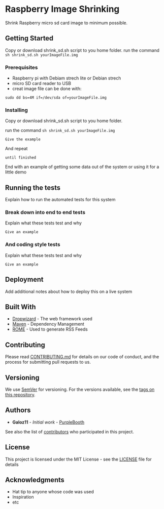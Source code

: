 # Raspberry Image Shrinking

Shrink Raspberry micro sd card image to minimum possible.


## Getting Started

Copy or download shrink_sd.sh script to you home folder.
run the command ```sh shrink_sd.sh yourImageFile.img```

### Prerequisites

* Raspberry pi with Debiam strech lite or Debian strech
* micro SD card reader to USB
* creat image file can be done with:
```
sudo dd bs=4M if=/dev/sda of=yourImageFile.img
```

### Installing

Copy or download shrink_sd.sh script to you home folder.



run the command ```sh shrink_sd.sh yourImageFile.img```

```
Give the example
```

And repeat

```
until finished
```

End with an example of getting some data out of the system or using it for a little demo

## Running the tests

Explain how to run the automated tests for this system

### Break down into end to end tests

Explain what these tests test and why

```
Give an example
```

### And coding style tests

Explain what these tests test and why

```
Give an example
```

## Deployment

Add additional notes about how to deploy this on a live system

## Built With

* [Dropwizard](http://www.dropwizard.io/1.0.2/docs/) - The web framework used
* [Maven](https://maven.apache.org/) - Dependency Management
* [ROME](https://rometools.github.io/rome/) - Used to generate RSS Feeds

## Contributing

Please read [CONTRIBUTING.md](https://gist.github.com/PurpleBooth/b24679402957c63ec426) for details on our code of conduct, and the process for submitting pull requests to us.

## Versioning

We use [SemVer](http://semver.org/) for versioning. For the versions available, see the [tags on this repository](https://github.com/your/project/tags). 

## Authors

* **Galoz11** - *Initial work* - [PurpleBooth](https://github.com/PurpleBooth)

See also the list of [contributors](https://github.com/your/project/contributors) who participated in this project.

## License

This project is licensed under the MIT License - see the [LICENSE](../LICENSE) file for details

## Acknowledgments

* Hat tip to anyone whose code was used
* Inspiration
* etc


